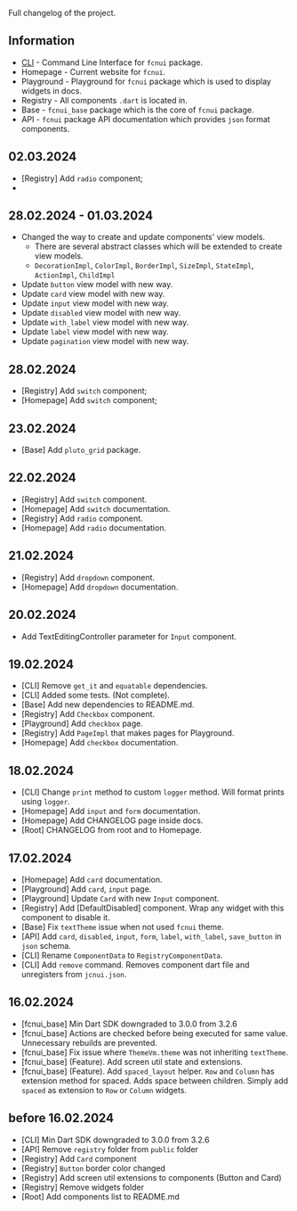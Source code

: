 Full changelog of the project.

## Information
- [CLI](https://www.pub.dev/packages/fcnui) - Command Line Interface for `fcnui` package.
- Homepage - Current website for `fcnui`.
- Playground - Playground for `fcnui` package which is used to display widgets in docs.
- Registry - All components `.dart` is located in.
- Base - `fcnui_base` package which is the core of `fcnui` package.
- API - `fcnui` package API documentation which provides `json` format components.

## 02.03.2024

- [Registry] Add `radio` component;
- 

## 28.02.2024 - 01.03.2024

- Changed the way to create and update components' view models.
  - There are several abstract classes which will be extended to create view models.
  - `DecorationImpl`, `ColorImpl`, `BorderImpl`, `SizeImpl`, `StateImpl`, `ActionImpl`, `ChildImpl`
- Update `button` view model with new way.
- Update `card` view model with new way.
- Update `input` view model with new way.
- Update `disabled` view model with new way.
- Update `with_label` view model with new way.
- Update `label` view model with new way.
- Update `pagination` view model with new way.

## 28.02.2024

- [Registry] Add `switch` component;
- [Homepage] Add `switch` component;

## 23.02.2024

- [Base] Add `pluto_grid` package.

## 22.02.2024

- [Registry] Add `switch` component.
- [Homepage] Add `switch` documentation.
- [Registry] Add `radio` component.
- [Homepage] Add `radio` documentation.

## 21.02.2024

- [Registry] Add `dropdown` component.
- [Homepage] Add `dropdown` documentation.

## 20.02.2024

- Add TextEditingController parameter for `Input` component.

## 19.02.2024

- [CLI] Remove `get_it` and `equatable` dependencies.
- [CLI] Added some tests. (Not complete).
- [Base] Add new dependencies to README.md.
- [Registry] Add `Checkbox` component.
- [Playground] Add `checkbox` page.
- [Registry] Add `PageImpl` that makes pages for Playground.
- [Homepage] Add `checkbox` documentation.

## 18.02.2024

- [CLI] Change `print` method to custom `logger` method. Will format prints using `logger`.
- [Homepage] Add `input` and `form` documentation.
- [Homepage] Add CHANGELOG page inside docs.
- [Root] CHANGELOG from root and to Homepage. 


## 17.02.2024

- [Homepage] Add `card` documentation.
- [Playground] Add `card`, `input` page.
- [Playground] Update `Card` with new `Input` component.
- [Registry] Add [DefaultDisabled] component. Wrap any widget with this component to disable it.
- [Base] Fix `textTheme` issue when not used `fcnui` theme.
- [API] Add `card`, `disabled`, `input`, `form`, `label`, `with_label`, `save_button` in `json` schema.
- [CLI] Rename `ComponentData` to `RegistryComponentData`.
- [CLI] Add `remove` command. Removes component dart file and unregisters from `jcnui.json`.

## 16.02.2024

- [fcnui_base] Min Dart SDK downgraded to 3.0.0 from 3.2.6
- [fcnui_base] Actions are checked before being executed for same value. Unnecessary rebuilds are prevented.
- [fcnui_base] Fix issue where `ThemeVm.theme` was not inheriting `textTheme`.
- [fcnui_base] (Feature). Add screen util state and extensions.
- [fcnui_base] (Feature). Add `spaced_layout` helper. `Row` and `Column` has extension method for spaced. Adds space between children. Simply add `spaced` as extension to `Row` or `Column` widgets.

## before 16.02.2024

- [CLI] Min Dart SDK downgraded to 3.0.0 from 3.2.6
- [API] Remove `registry` folder from `public` folder
- [Registry] Add `Card` component
- [Registry] `Button` border color changed
- [Registry] Add screen util extensions to components (Button and Card)
- [Registry] Remove widgets folder
- [Root] Add components list to README.md
